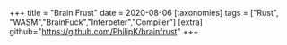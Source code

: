 +++
title = "Brain Frust"
date = 2020-08-06
[taxonomies]
tags = ["Rust", "WASM","BrainFuck","Interpeter","Compiler"]
[extra]
github="https://github.com/PhilipK/brainfrust"
+++
